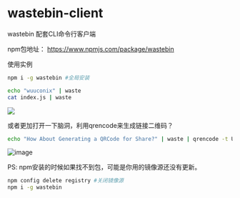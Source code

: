 # wastebin-client

wastebin 配套CLI命令行客户端

npm包地址： https://www.npmjs.com/package/wastebin

使用实例

```bash
npm i -g wastebin #全局安装

echo "wuuconix" | waste
cat index.js | waste
```

![](https://tvax1.sinaimg.cn/large/007YVyKcly1h2w662yej0j30fx01t0ug.jpg)

或者更加打开一下脑洞，利用qrencode来生成链接二维码？

```bash
echo "How About Generating a QRCode for Share?" | waste | qrencode -t UTF8
```

![image](https://tvax4.sinaimg.cn/large/007YVyKcly1h2w67d3yzyj30oy0a9abi.jpg)

PS: npm安装的时候如果找不到包，可能是你用的镜像源还没有更新。

```bash
npm config delete registry #关闭镜像源
npm i -g wastebin
```

